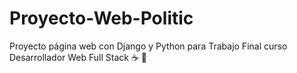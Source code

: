 # Proyecto-Web-Politic
Proyecto página web con Django y Python para Trabajo Final curso Desarrollador Web Full Stack
☕ 💟

